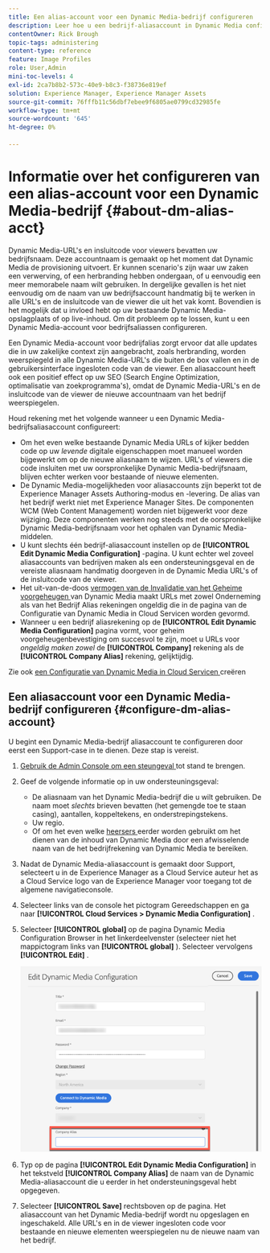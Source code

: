 ```yaml
---
title: Een alias-account voor een Dynamic Media-bedrijf configureren
description: Leer hoe u een bedrijf-aliasaccount in Dynamic Media configureert.
contentOwner: Rick Brough
topic-tags: administering
content-type: reference
feature: Image Profiles
role: User,Admin
mini-toc-levels: 4
exl-id: 2ca7b8b2-573c-40e9-b8c3-f38736e819ef
solution: Experience Manager, Experience Manager Assets
source-git-commit: 76fffb11c56dbf7ebee9f6805ae0799cd32985fe
workflow-type: tm+mt
source-wordcount: '645'
ht-degree: 0%

---
```


<!-- hide: yes
hidefromtoc: yes -->

# Informatie over het configureren van een alias-account voor een Dynamic Media-bedrijf {#about-dm-alias-acct}

Dynamic Media-URL&#39;s en insluitcode voor viewers bevatten uw bedrijfsnaam. Deze accountnaam is gemaakt op het moment dat Dynamic Media de provisioning uitvoert. Er kunnen scenario&#39;s zijn waar uw zaken een verwerving, of een herbranding hebben ondergaan, of u eenvoudig een meer memorabele naam wilt gebruiken. In dergelijke gevallen is het niet eenvoudig om de naam van uw bedrijfsaccount handmatig bij te werken in alle URL&#39;s en de insluitcode van de viewer die uit het vak komt. Bovendien is het mogelijk dat u invloed hebt op uw bestaande Dynamic Media-opslagplaats of op live-inhoud. Om dit probleem op te lossen, kunt u een Dynamic Media-account voor bedrijfsaliassen configureren.

Een Dynamic Media-account voor bedrijfalias zorgt ervoor dat alle updates die in uw zakelijke context zijn aangebracht, zoals herbranding, worden weerspiegeld in alle Dynamic Media-URL&#39;s die buiten de box vallen en in de gebruikersinterface ingesloten code van de viewer. Een aliasaccount heeft ook een positief effect op uw SEO (Search Engine Optimization, optimalisatie van zoekprogramma&#39;s), omdat de Dynamic Media-URL&#39;s en de insluitcode van de viewer de nieuwe accountnaam van het bedrijf weerspiegelen.

Houd rekening met het volgende wanneer u een Dynamic Media-bedrijfsaliasaccount configureert:

* Om het even welke bestaande Dynamic Media URLs of kijker bedden code op uw *levende* digitale eigenschappen moet manueel worden bijgewerkt om op de nieuwe aliasnaam te wijzen. URL&#39;s of viewers die code insluiten met uw oorspronkelijke Dynamic Media-bedrijfsnaam, blijven echter werken voor bestaande of nieuwe elementen.
* De Dynamic Media-mogelijkheden voor aliasaccounts zijn beperkt tot de Experience Manager Assets Authoring-modus en -levering. De alias van het bedrijf werkt niet met Experience Manager Sites. De componenten WCM (Web Content Management) worden niet bijgewerkt voor deze wijziging. Deze componenten werken nog steeds met de oorspronkelijke Dynamic Media-bedrijfsnaam voor het ophalen van Dynamic Media-middelen.
* U kunt slechts één bedrijf-aliasaccount instellen op de **[!UICONTROL Edit Dynamic Media Configuration]** -pagina. U kunt echter wel zoveel aliasaccounts van bedrijven maken als een ondersteuningsgeval en de vereiste aliasnaam handmatig doorgeven in de Dynamic Media URL&#39;s of de insluitcode van de viewer.
* Het uit-van-de-doos [ vermogen van de Invalidatie van het Geheime voorgeheugen ](/help/assets/invalidate-cdn-cache-dynamic-media.md) van Dynamic Media maakt URLs met zowel Onderneming als van het Bedrijf Alias rekeningen ongeldig die in de pagina van de Configuratie van Dynamic Media in Cloud Servicen worden gevormd.
* Wanneer u een bedrijf aliasrekening op de **[!UICONTROL Edit Dynamic Media Configuration]** pagina vormt, voor geheim voorgeheugenbevestiging om succesvol te zijn, moet u URLs voor *ongeldig maken zowel* de **[!UICONTROL Company]** rekening als de **[!UICONTROL Company Alias]** rekening, gelijktijdig.

Zie ook [ een Configuratie van Dynamic Media in Cloud Servicen ](/help/assets/config-dms7.md#configuring-dynamic-media-cloud-services) creëren

## Een aliasaccount voor een Dynamic Media-bedrijf configureren {#configure-dm-alias-account}

U begint een Dynamic Media-bedrijf aliasaccount te configureren door eerst een Support-case in te dienen. Deze stap is vereist.

1. [ Gebruik de Admin Console om een steungeval ](https://helpx.adobe.com/enterprise/using/support-for-experience-cloud.html) tot stand te brengen.
1. Geef de volgende informatie op in uw ondersteuningsgeval:

   * De aliasnaam van het Dynamic Media-bedrijf die u wilt gebruiken. De naam moet *slechts* brieven bevatten (het gemengde toe te staan casing), aantallen, koppeltekens, en onderstrepingstekens.
   * Uw regio.
   * Of om het even welke [ heersers ](/help/assets/using-rulesets-to-transform-urls.md) eerder worden gebruikt om het dienen van de inhoud van Dynamic Media door een afwisselende naam van de het bedrijfrekening van Dynamic Media te bereiken.

1. Nadat de Dynamic Media-aliasaccount is gemaakt door Support, selecteert u in de Experience Manager as a Cloud Service auteur het as a Cloud Service logo van de Experience Manager voor toegang tot de algemene navigatieconsole.
1. Selecteer links van de console het pictogram Gereedschappen en ga naar **[!UICONTROL Cloud Services > Dynamic Media Configuration]** .
1. Selecteer **[!UICONTROL global]** op de pagina Dynamic Media Configuration Browser in het linkerdeelvenster (selecteer niet het mappictogram links van **[!UICONTROL global]** ). Selecteer vervolgens **[!UICONTROL Edit]** .

   ![ Dynamic Media Company Alias tekstgebied ](/help/assets/assets-dm/dm-company-alias.png)

1. Typ op de pagina **[!UICONTROL Edit Dynamic Media Configuration]** in het tekstveld **[!UICONTROL Company Alias]** de naam van de Dynamic Media-aliasaccount die u eerder in het ondersteuningsgeval hebt opgegeven.
1. Selecteer **[!UICONTROL Save]** rechtsboven op de pagina.
Het aliasaccount van het Dynamic Media-bedrijf wordt nu opgeslagen en ingeschakeld. Alle URL&#39;s en in de viewer ingesloten code voor bestaande en nieuwe elementen weerspiegelen nu de nieuwe naam van het bedrijf.
